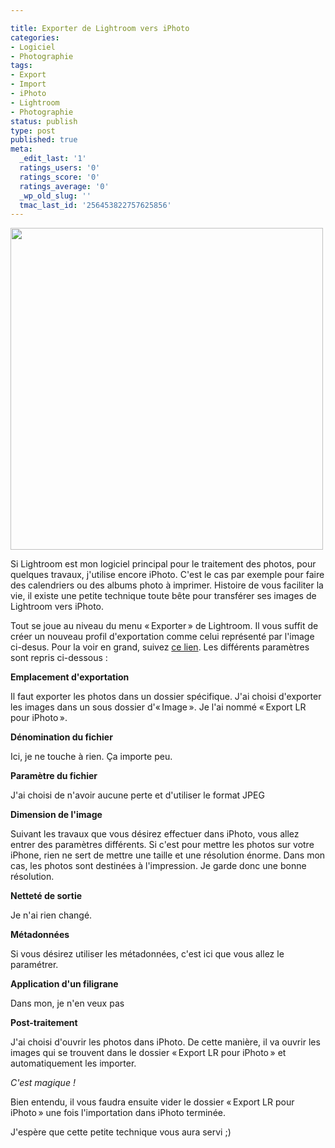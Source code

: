 ```yaml
---

title: Exporter de Lightroom vers iPhoto
categories:
- Logiciel
- Photographie
tags:
- Export
- Import
- iPhoto
- Lightroom
- Photographie
status: publish
type: post
published: true
meta:
  _edit_last: '1'
  ratings_users: '0'
  ratings_score: '0'
  ratings_average: '0'
  _wp_old_slug: ''
  tmac_last_id: '256453822757625856'
---
```

<img class="alignnone size-large wp-image-2579" title="Exporter un fichier" src="https://dlgjp9x71cipk.cloudfront.net/2010/11/Exporter-un-fichier-994x1024.png" alt="" width="500" height="515" />

Si Lightroom est mon logiciel principal pour le traitement des photos, pour quelques travaux, j'utilise encore iPhoto. C'est le cas par exemple pour faire des calendriers ou des albums photo à imprimer. Histoire de vous faciliter la vie, il existe une petite technique toute bête pour transférer ses images de Lightroom vers iPhoto.

<!--more-->

Tout se joue au niveau du menu « Exporter » de Lightroom. Il vous suffit de créer un nouveau profil d'exportation comme celui représenté par l'image ci-desus. Pour la voir en grand, suivez <a title="Visualisation de l'image" href="https://dlgjp9x71cipk.cloudfront.net/2010/11/Exporter-un-fichier.png" target="_blank">ce lien</a>.
Les différents paramètres sont repris ci-dessous :

<strong>Emplacement d'exportation</strong>

Il faut exporter les photos dans un dossier spécifique. J'ai choisi d'exporter les images dans un sous dossier d'« Image ». Je l'ai nommé « Export LR pour iPhoto ».

<strong>Dénomination du fichier</strong>

Ici, je ne touche à rien. Ça importe peu.

<strong>Paramètre du fichier</strong>

J'ai choisi de n'avoir aucune perte et d'utiliser le format JPEG

<strong>Dimension de l'image</strong>

Suivant les travaux que vous désirez effectuer dans iPhoto, vous allez entrer des paramètres différents. Si c'est pour mettre les photos sur votre iPhone, rien ne sert de mettre une taille et une résolution énorme. Dans mon cas, les photos sont destinées à l'impression. Je garde donc une bonne résolution.

<strong>Netteté de sortie</strong>

Je n'ai rien changé.

<strong>Métadonnées</strong>

Si vous désirez utiliser les métadonnées, c'est ici que vous allez le paramétrer.

<strong>Application d'un filigrane</strong>

Dans mon, je n'en veux pas

<strong>Post-traitement</strong>

J'ai choisi d'ouvrir les photos dans iPhoto. De cette manière, il va ouvrir les images qui se trouvent dans le dossier « Export LR pour iPhoto » et automatiquement les importer.

<em>C'est magique !</em>

Bien entendu, il vous faudra ensuite vider le dossier « Export LR pour iPhoto » une fois l'importation dans iPhoto terminée.

J'espère que cette petite technique vous aura servi ;)
